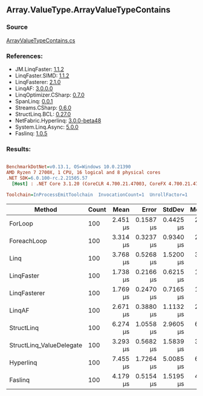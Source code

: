 ﻿## Array.ValueType.ArrayValueTypeContains

### Source
[ArrayValueTypeContains.cs](../LinqBenchmarks/Array/ValueType/ArrayValueTypeContains.cs)

### References:
- JM.LinqFaster: [1.1.2](https://www.nuget.org/packages/JM.LinqFaster/1.1.2)
- LinqFaster.SIMD: [1.1.2](https://www.nuget.org/packages/LinqFaster.SIMD/1.0.3)
- LinqFasterer: [2.1.0](https://www.nuget.org/packages/LinqFasterer/2.1.0)
- LinqAF: [3.0.0.0](https://www.nuget.org/packages/LinqAF/3.0.0.0)
- LinqOptimizer.CSharp: [0.7.0](https://www.nuget.org/packages/LinqOptimizer.CSharp/0.7.0)
- SpanLinq: [0.0.1](https://www.nuget.org/packages/SpanLinq/0.0.1)
- Streams.CSharp: [0.6.0](https://www.nuget.org/packages/Streams.CSharp/0.6.0)
- StructLinq.BCL: [0.27.0](https://www.nuget.org/packages/StructLinq/0.27.0)
- NetFabric.Hyperlinq: [3.0.0-beta48](https://www.nuget.org/packages/NetFabric.Hyperlinq/3.0.0-beta48)
- System.Linq.Async: [5.0.0](https://www.nuget.org/packages/System.Linq.Async/5.0.0)
- Faslinq: [1.0.5](https://www.nuget.org/packages/Faslinq/1.0.5)

### Results:
``` ini

BenchmarkDotNet=v0.13.1, OS=Windows 10.0.21390
AMD Ryzen 7 2700X, 1 CPU, 16 logical and 8 physical cores
.NET SDK=6.0.100-rc.2.21505.57
  [Host] : .NET Core 3.1.20 (CoreCLR 4.700.21.47003, CoreFX 4.700.21.47101), X64 RyuJIT DEBUG  [AttachedDebugger]

Toolchain=InProcessEmitToolchain  InvocationCount=1  UnrollFactor=1  

```
|                   Method | Count |     Mean |     Error |    StdDev |   Median |        Ratio | RatioSD | Allocated |
|------------------------- |------ |---------:|----------:|----------:|---------:|-------------:|--------:|----------:|
|                  ForLoop |   100 | 2.451 μs | 0.1587 μs | 0.4425 μs | 2.400 μs |     baseline |         |         - |
|              ForeachLoop |   100 | 3.314 μs | 0.3237 μs | 0.9340 μs | 2.950 μs | 1.36x slower |   0.38x |         - |
|                     Linq |   100 | 3.768 μs | 0.5268 μs | 1.5200 μs | 3.350 μs | 1.52x slower |   0.64x |         - |
|               LinqFaster |   100 | 1.738 μs | 0.2166 μs | 0.6215 μs | 1.400 μs | 1.54x faster |   0.51x |         - |
|             LinqFasterer |   100 | 1.769 μs | 0.2470 μs | 0.7165 μs | 1.400 μs | 1.64x faster |   0.55x |         - |
|                   LinqAF |   100 | 2.671 μs | 0.3880 μs | 1.1132 μs | 2.700 μs | 1.08x slower |   0.45x |         - |
|               StructLinq |   100 | 6.274 μs | 1.0558 μs | 2.9605 μs | 6.050 μs | 2.58x slower |   1.14x |      32 B |
| StructLinq_ValueDelegate |   100 | 3.293 μs | 0.5682 μs | 1.5839 μs | 3.250 μs | 1.38x slower |   0.70x |         - |
|                Hyperlinq |   100 | 7.455 μs | 1.7264 μs | 5.0085 μs | 6.300 μs | 3.30x slower |   2.28x |      32 B |
|                  Faslinq |   100 | 4.179 μs | 0.5154 μs | 1.5195 μs | 4.000 μs | 1.82x slower |   0.82x |      64 B |
